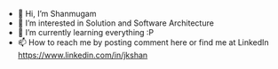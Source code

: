 - 👋 Hi, I’m Shanmugam
- 👀 I’m interested in Solution and Software Architecture
- 🌱 I’m currently learning everything :P
- 📫 How to reach me by posting comment here or find me at LinkedIn https://www.linkedin.com/in/jkshan

<!---
jkshan/jkshan is a ✨ special ✨ repository because its `README.md` (this file) appears on your GitHub profile.
You can click the Preview link to take a look at your changes.
--->
